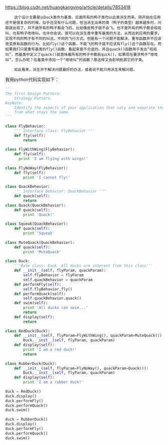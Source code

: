 https://blog.csdn.net/huangkangying/article/details/7853418



        这个设计主要是以Duck类作为基类，后面所有的鸭子类均以此类派生而来，刚开始在应用还不是很复杂的时候，似乎还没有什么问题，但当派生出来的类（鸭子的类型）越来越多时，问题就出现了。并不是所有的鸭子都会飞的，比如像皮鸭子就不会飞。也不是所有的鸭子都会呱呱叫，也有鸭子吱吱叫。也许你会说，我可以在派生类中重写基类的方法，从而达到应用的要求，实现不同的鸭子有不同的叫法，不同的飞行方式。但是有一个问题不能解决，重写函数并不应该改变原有函数的行为，比如fly()这个函数，不能飞的鸭子就不应该有fly()这个函数存在。而如果我们只是重写基类的fly()函数，看起来是不合适的。并且quack()函数用于发出“呱呱叫”，而基类中定义了quack()就意味着所有的鸭子中都有quck()，如果现在要求鸭子“吱吱叫”，怎么办呢？在基类中添加一个"吱吱叫“的函数？那这样又会影响到其它的子类。
    
        如此看来，派生并不解决问题最好的办法，或者说不能只用派生来解问题。
    

我用python代码实现如下：

```python
''' 
The first Design Pattern: 
    Strategy Pattern.
KeyNote:
    Identify the aspects of your application that vary and separate them 
    from what stays the same.
'''
 
class FlyBehavior:
    ''' Interface class: FlyBehavior '''
    def fly(self):
        return
 
class FlyWithWing(FlyBehavior):
    def fly(self):
      print 'I am flying with wings!'
 
class FlyNoWay(FlyBehavior):
    def fly(self):
        print 'I cannot fly!'
 
class QuackBehavior:
    ''' Interface Behavior: QuackBehavior '''
    def quack(self):
        return
class Quack(QuackBehavior):
    def quack(self):
        print 'Quack!'
 
class Squeak(QuackBehavior):
    def quack(self):
        print 'Squeak'
 
class MuteQuack(QuackBehavior):
    def quack(self):
        print 'MuteQuack'
 
class Duck:
    '''Base class: Duck. All ducks are inherent from this class'''
    def __init__(self, flyParam, quackParam):
        self.flyBehavior = flyParam
        self.quackBehavior = quackParam
    def performFly(self):
        self.flyBehavior.fly()
    def performQuack(self):
        self.quackBehavior.quack()
    def swim(self):
        print 'All ducks can swim...'
        return 
    def display(self):
        return
 
class RedDuck(Duck):
    def __init__(self, flyParam=FlyWithWing(), quackParam=MuteQuack()):
        Duck.__init__(self, flyParam, quackParam)
    def display(self):
        print 'I am a red duck!'
        return
 
class RubberDuck(Duck):
    def __init__(self, flyParam=FlyNoWay(), quackParam=Quack()):
        Duck.__init__(self, flyParam, quackParam)
    def display(self):
        print 'I am a rubber duck!'
 
duck = RedDuck()
duck.display()
duck.performFly()
duck.performQuack()
duck.swim()
 
duck = RubberDuck()
duck.display()
duck.performFly()
duck.performQuack()
duck.swim()
```

